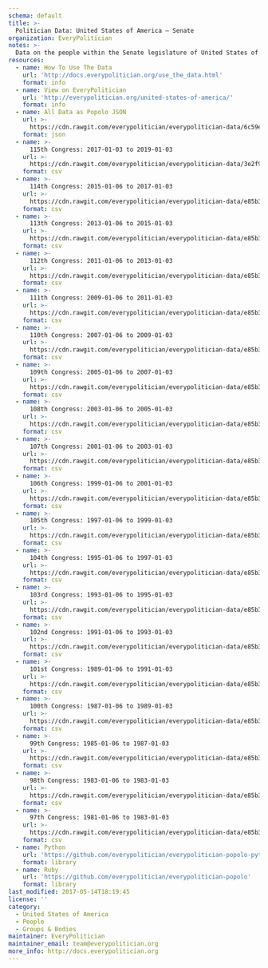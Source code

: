```yaml
---
schema: default
title: >-
  Politician Data: United States of America — Senate
organization: EveryPolitician
notes: >-
  Data on the people within the Senate legislature of United States of America.
resources:
  - name: How To Use The Data
    url: 'http://docs.everypolitician.org/use_the_data.html'
    format: info
  - name: View on EveryPolitician
    url: 'http://everypolitician.org/united-states-of-america/'
    format: info
  - name: All Data as Popolo JSON
    url: >-
      https://cdn.rawgit.com/everypolitician/everypolitician-data/6c59e66f3253ecc6d99bee7bb4044bd84dee6fa0/data/United_States_of_America/Senate/ep-popolo-v1.0.json
    format: json
  - name: >-
      115th Congress: 2017-01-03 to 2019-01-03
    url: >-
      https://cdn.rawgit.com/everypolitician/everypolitician-data/3e2f9d17fa6d512b3a3ede7d6bdc2aad7ae762bc/data/United_States_of_America/Senate/term-115.csv
    format: csv
  - name: >-
      114th Congress: 2015-01-06 to 2017-01-03
    url: >-
      https://cdn.rawgit.com/everypolitician/everypolitician-data/e85b3bb48e94b4849c725a327ef84f45a24bc437/data/United_States_of_America/Senate/term-114.csv
    format: csv
  - name: >-
      113th Congress: 2013-01-06 to 2015-01-03
    url: >-
      https://cdn.rawgit.com/everypolitician/everypolitician-data/e85b3bb48e94b4849c725a327ef84f45a24bc437/data/United_States_of_America/Senate/term-113.csv
    format: csv
  - name: >-
      112th Congress: 2011-01-06 to 2013-01-03
    url: >-
      https://cdn.rawgit.com/everypolitician/everypolitician-data/e85b3bb48e94b4849c725a327ef84f45a24bc437/data/United_States_of_America/Senate/term-112.csv
    format: csv
  - name: >-
      111th Congress: 2009-01-06 to 2011-01-03
    url: >-
      https://cdn.rawgit.com/everypolitician/everypolitician-data/e85b3bb48e94b4849c725a327ef84f45a24bc437/data/United_States_of_America/Senate/term-111.csv
    format: csv
  - name: >-
      110th Congress: 2007-01-06 to 2009-01-03
    url: >-
      https://cdn.rawgit.com/everypolitician/everypolitician-data/e85b3bb48e94b4849c725a327ef84f45a24bc437/data/United_States_of_America/Senate/term-110.csv
    format: csv
  - name: >-
      109th Congress: 2005-01-06 to 2007-01-03
    url: >-
      https://cdn.rawgit.com/everypolitician/everypolitician-data/e85b3bb48e94b4849c725a327ef84f45a24bc437/data/United_States_of_America/Senate/term-109.csv
    format: csv
  - name: >-
      108th Congress: 2003-01-06 to 2005-01-03
    url: >-
      https://cdn.rawgit.com/everypolitician/everypolitician-data/e85b3bb48e94b4849c725a327ef84f45a24bc437/data/United_States_of_America/Senate/term-108.csv
    format: csv
  - name: >-
      107th Congress: 2001-01-06 to 2003-01-03
    url: >-
      https://cdn.rawgit.com/everypolitician/everypolitician-data/e85b3bb48e94b4849c725a327ef84f45a24bc437/data/United_States_of_America/Senate/term-107.csv
    format: csv
  - name: >-
      106th Congress: 1999-01-06 to 2001-01-03
    url: >-
      https://cdn.rawgit.com/everypolitician/everypolitician-data/e85b3bb48e94b4849c725a327ef84f45a24bc437/data/United_States_of_America/Senate/term-106.csv
    format: csv
  - name: >-
      105th Congress: 1997-01-06 to 1999-01-03
    url: >-
      https://cdn.rawgit.com/everypolitician/everypolitician-data/e85b3bb48e94b4849c725a327ef84f45a24bc437/data/United_States_of_America/Senate/term-105.csv
    format: csv
  - name: >-
      104th Congress: 1995-01-06 to 1997-01-03
    url: >-
      https://cdn.rawgit.com/everypolitician/everypolitician-data/e85b3bb48e94b4849c725a327ef84f45a24bc437/data/United_States_of_America/Senate/term-104.csv
    format: csv
  - name: >-
      103rd Congress: 1993-01-06 to 1995-01-03
    url: >-
      https://cdn.rawgit.com/everypolitician/everypolitician-data/e85b3bb48e94b4849c725a327ef84f45a24bc437/data/United_States_of_America/Senate/term-103.csv
    format: csv
  - name: >-
      102nd Congress: 1991-01-06 to 1993-01-03
    url: >-
      https://cdn.rawgit.com/everypolitician/everypolitician-data/e85b3bb48e94b4849c725a327ef84f45a24bc437/data/United_States_of_America/Senate/term-102.csv
    format: csv
  - name: >-
      101st Congress: 1989-01-06 to 1991-01-03
    url: >-
      https://cdn.rawgit.com/everypolitician/everypolitician-data/e85b3bb48e94b4849c725a327ef84f45a24bc437/data/United_States_of_America/Senate/term-101.csv
    format: csv
  - name: >-
      100th Congress: 1987-01-06 to 1989-01-03
    url: >-
      https://cdn.rawgit.com/everypolitician/everypolitician-data/e85b3bb48e94b4849c725a327ef84f45a24bc437/data/United_States_of_America/Senate/term-100.csv
    format: csv
  - name: >-
      99th Congress: 1985-01-06 to 1987-01-03
    url: >-
      https://cdn.rawgit.com/everypolitician/everypolitician-data/e85b3bb48e94b4849c725a327ef84f45a24bc437/data/United_States_of_America/Senate/term-99.csv
    format: csv
  - name: >-
      98th Congress: 1983-01-06 to 1983-01-03
    url: >-
      https://cdn.rawgit.com/everypolitician/everypolitician-data/e85b3bb48e94b4849c725a327ef84f45a24bc437/data/United_States_of_America/Senate/term-98.csv
    format: csv
  - name: >-
      97th Congress: 1981-01-06 to 1983-01-03
    url: >-
      https://cdn.rawgit.com/everypolitician/everypolitician-data/e85b3bb48e94b4849c725a327ef84f45a24bc437/data/United_States_of_America/Senate/term-97.csv
    format: csv
  - name: Python
    url: 'https://github.com/everypolitician/everypolitician-popolo-python'
    format: library
  - name: Ruby
    url: 'https://github.com/everypolitician/everypolitician-popolo'
    format: library
last_modified: 2017-05-14T18:19:45
license: ''
category:
  - United States of America
  - People
  - Groups & Bodies
maintainer: EveryPolitician
maintainer_email: team@everypolitician.org
more_info: http://docs.everypolitician.org
---
```

